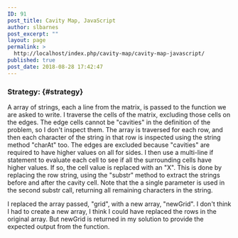 ```yaml
---
ID: 91
post_title: Cavity Map, JavaScript
author: slbarnes
post_excerpt: ""
layout: page
permalink: >
  http://localhost/index.php/cavity-map/cavity-map-javascript/
published: true
post_date: 2018-08-28 17:42:47
---
```

### Strategy: {#strategy}

A array of strings, each a line from the matrix, is passed to the function we are asked to write. I traverse the cells of the matrix, excluding those cells on the edges. The edge cells cannot be "cavities" in the definition of the problem, so I don't inspect them. The array is traversed for each row, and then each character of the string in that row is inspected using the string method "charAt" too. The edges are excluded because "cavities" are required to have higher values on all for sides. I then use a multi-line if statement to evaluate each cell to see if all the surrounding cells have higher values. If so, the cell value is replaced with an "X". This is done by replacing the row string, using the "substr" method to extract the strings before and after the cavity cell. Note that the a single parameter is used in the second substr call, returning all remaining characters in the string.

I replaced the array passed, "grid", with a new array, "newGrid". I don't think I had to create a new array, I think I could have replaced the rows in the original array. But newGrid is returned in my solution to provide the expected output from the function.